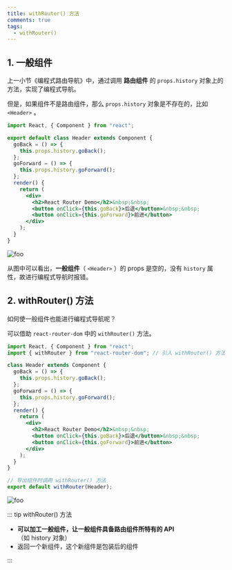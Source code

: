 ```yaml
---
title: withRouter() 方法
comments: true
tags:
  - withRouter()
---
```


## 1. 一般组件

上一小节《编程式路由导航》中，通过调用 **路由组件** 的 `props.history` 对象上的方法，实现了编程式导航。

但是，如果组件不是路由组件，那么 `props.history` 对象是不存在的，比如 `<Header>` 。

```jsx
import React, { Component } from "react";

export default class Header extends Component {
  goBack = () => {
    this.props.history.goBack();
  };
  goForward = () => {
    this.props.history.goForward();
  };
  render() {
    return (
      <div>
        <h2>React Router Demo</h2>&nbsp;&nbsp;
        <button onClick={this.goBack}>后退</button>&nbsp;&nbsp;
        <button onClick={this.goForward}>前进</button>
      </div>
    );
  }
}
```

<img class="zoomable" :src="$withBase('/images/screenshot/5/14/1.gif')" alt="foo">

从图中可以看出，**一般组件**（ `<Header>` ）的 props 是空的，没有 `history` 属性，故进行编程式导航时报错。

## 2. withRouter() 方法

如何使一般组件也能进行编程式导航呢？

可以借助 `react-router-dom` 中的 `withRouter()` 方法。

```jsx
import React, { Component } from "react";
import { withRouter } from "react-router-dom"; // 引入 withRouter() 方法

class Header extends Component {
  goBack = () => {
    this.props.history.goBack();
  };
  goForward = () => {
    this.props.history.goForward();
  };
  render() {
    return (
      <div>
        <h2>React Router Demo</h2>&nbsp;&nbsp;
        <button onClick={this.goBack}>后退</button>&nbsp;&nbsp;
        <button onClick={this.goForward}>前进</button>
      </div>
    );
  }
}

// 导出组件时调用 withRouter() 方法
export default withRouter(Header);
```

<img class="zoomable" :src="$withBase('/images/screenshot/5/14/2.gif')" alt="foo">

::: tip withRouter() 方法

- **可以加工一般组件，让一般组件具备路由组件所特有的 API**（如 history 对象）
- 返回一个新组件，这个新组件是包装后的组件

:::
